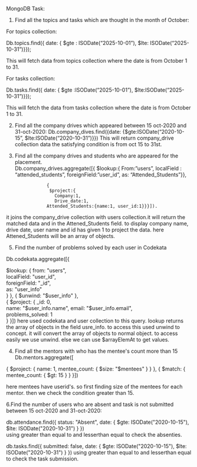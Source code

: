 MongoDB Task:

1.	Find all the topics and tasks which are thought in the month of October:

For topics collection:

   Db.topics.find({
   date: 
   {
   $gte : ISODate(“2025-10-01”), 
   $lte: ISODate(“2025-10-31”)}});

This will fetch data from topics collection where the date is from October 1 to 31.

For tasks collection:  

   Db.tasks.find({ 
   date: 
   {
   $gte :ISODate(“2025-10-01”), 
   $lte:ISODate(“2025-10-31”)}});

   This will fetch the data from tasks collection where the date is from October 1 to 31.

2.	Find all the company drives which appeared between 15 oct-2020 and 31-oct-2020: 
        Db.company_dives.find({date: {$gte:ISODate(“2020-10-15”, $lte:ISODate(“2020-10-31”)}})
         This will return company_drive collection data the satisfying condition is from oct 15 to 31st.

3.	Find all the company drives and students who are appeared for the placement.    
          Db.company_drives.aggregate([{
                 $lookup:{
                    From:”users”,
                    localField : “attended_students”,
                    foreignField:”user_id”,
                    as: “Attended_Students”}},

                    {
                     $project:{
                       Company:1,
                       Drive_date:1,
                    Attended_Students:{name:1, user_id:1}}}]).

   it joins the company_drive collection with users collection.it will return the matched data and in the Attened_Students field. to display company name, drive date, user name and id has given 1 to project the data. here Attened_Students will be an array of objects.  
  	

5. Find the number of problems solved by each user in Codekata
   
Db.codekata.aggregate([{
 
 $lookup: {
      from: "users",                     
      localField: "user_id",        
      foreignField: "_id",                
     as: "user_info"               
    }
  },
  { $unwind: "$user_info" },   
      {
    $project: {
      _id: 0,                       
      name: "$user_info.name",     
      email: "$user_info.email",   
      problems_solved: 1           
    }
  }])
here used codekata and user collection to this query. lookup returns the array of objects in the field usre_info. to access this used unwind to concept. it will convert the array of objects to normal object. to access easily we use unwind. else we can use $arrayElemAt to get values.

4.	Find all the mentors with who has the mentee's count more than 15
Db.mentors.aggregate([

{ $project:   {
              name: 1,
      mentee_count: { $size: "$mentees" }
    }  },
  {
    $match: {
      mentee_count: { $gt: 15 }
    } }])

here mentees have userid's. so first finding size of the mentees for each mentor. then we check the condition greater than 15. 

6.Find the number of users who are absent and task is not submitted  between 15 oct-2020 and 31-oct-2020:

db.attendance.find({
  status: "Absent",
  date: { $gte: ISODate("2020-10-15"), $lte: ISODate("2020-10-31") }
})	
using greater than equal to and lesserthan equal to check the absenties. 

db.tasks.find({
  submitted: false,
  date: { $gte: ISODate("2020-10-15"), $lte: ISODate("2020-10-31") }
})
 using greater than equal to and lesserthan equal to check the task submission.

